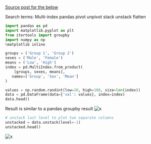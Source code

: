 [Source post for the below](https://stackoverflow.com/questions/31845258/pandas-multi-index-plotting)

Search terms: Multi-index pandas pivot unpivot stack unstack flatten

```python
import pandas as pd
import matplotlib.pyplot as plt
from itertools import groupby
import numpy as np 
%matplotlib inline

groups = ('Group 1', 'Group 2')
sexes = ('Male', 'Female')
means = ('Low', 'High')
index = pd.MultiIndex.from_product(
    [groups, sexes, means], 
   names=['Group', 'Sex', 'Mean']
)

values = np.random.randint(low=20, high=100, size=len(index))
data = pd.DataFrame(data={'val': values}, index=index)
data.head()
```
Result is similar to a pandas groupby result 
![x](https://i.imgur.com/hiCyvSe.png)

```python
# unstack last level to plot two separate columns
unstacked = data.unstack(level=-1)
unstacked.head()
```
![x](https://i.imgur.com/PIlJTaM.png)
